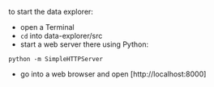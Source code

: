 to start the data explorer:

- open a Terminal
- `cd` into data-explorer/src
- start a web server there using Python:

`python -m SimpleHTTPServer`

- go into a web browser and open [http://localhost:8000]